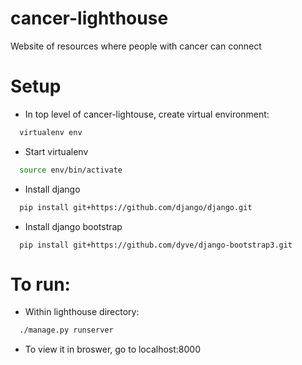 cancer-lighthouse
=================

Website of resources where people with cancer can connect

Setup
=====

* In top level of cancer-lightouse, create virtual environment:
```bash
  virtualenv env
```

* Start virtualenv
```bash
  source env/bin/activate
```

* Install django
```bash
  pip install git+https://github.com/django/django.git
```
  
* Install django bootstrap
```
  pip install git+https://github.com/dyve/django-bootstrap3.git
``` 

To run:
=======

* Within lighthouse directory:
```bash
  ./manage.py runserver
```

* To view it in broswer, go to localhost:8000

